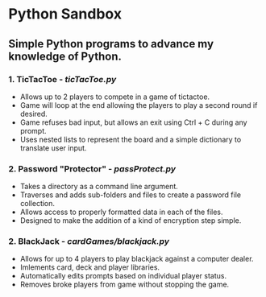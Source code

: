 # Python Sandbox
## Simple Python programs to advance my knowledge of Python.

### 1. TicTacToe - *ticTacToe.py*
* Allows up to 2 players to compete in a game of tictactoe.
* Game will loop at the end allowing the players to play a second round if desired.
* Game refuses bad input, but allows an exit using Ctrl + C during any prompt.
* Uses nested lists to represent the board and a simple dictionary to translate user input.

### 2. Password "Protector" - *passProtect.py*
* Takes a directory as a command line argument.
* Traverses and adds sub-folders and files to create a password file collection.
* Allows access to properly formatted data in each of the files.
* Designed to make the addition of a kind of encryption step simple.

### 2. BlackJack - *cardGames/blackjack.py*
* Allows for up to 4 players to play blackjack against a computer dealer.
* Imlements card, deck and player libraries.
* Automatically edits prompts based on individual player status.
* Removes broke players from game without stopping the game.

